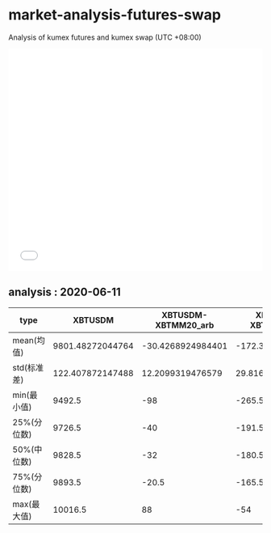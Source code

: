 # market-analysis-futures-swap
Analysis of kumex futures and kumex swap (UTC +08:00)

<iframe width="100%" height="440" src="./data.html" frameborder="no" border="0" scrolling="no"></iframe>

## analysis : 2020-06-11

type|XBTUSDM|XBTUSDM-XBTMM20_arb|XBTUSDM-XBTMU20_arb|
---|---|---|---
mean(均值) | 9801.48272044764 | -30.4268924984401 | -172.359444880543
std(标准差) | 122.407872147488 | 12.2099319476579 | 29.8160721731722
min(最小值) | 9492.5 | -98 | -265.5
25%(分位数) | 9726.5 | -40 | -191.5
50%(中位数) | 9828.5 | -32 | -180.5
75%(分位数) | 9893.5 | -20.5 | -165.5
max(最大值) | 10016.5 | 88 | -54
